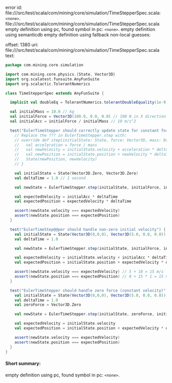 error id: file://<WORKSPACE>/src/test/scala/com/mining/core/simulation/TimeStepperSpec.scala:`<none>`.
file://<WORKSPACE>/src/test/scala/com/mining/core/simulation/TimeStepperSpec.scala
empty definition using pc, found symbol in pc: `<none>`.
empty definition using semanticdb
empty definition using fallback
non-local guesses:

offset: 1380
uri: file://<WORKSPACE>/src/test/scala/com/mining/core/simulation/TimeStepperSpec.scala
text:
```scala
package com.mining.core.simulation

import com.mining.core.physics.{State, Vector3D}
import org.scalatest.funsuite.AnyFunSuite
import org.scalactic.TolerantNumerics

class TimeStepperSpec extends AnyFunSuite {

  implicit val doubleEq = TolerantNumerics.tolerantDoubleEquality(1e-9)

  val initialMass = 10.0 // kg
  val initialForce = Vector3D(100.0, 0.0, 0.0) // 100 N in X direction
  val initialAcc = initialForce / initialMass // 10 m/s^2

  test("EulerTimeStepper should correctly update state for constant force") {
    // Replace the ??? in EulerTimeStepper.step with:
    // override def step(initialState: State, force: Vector3D, mass: Double, deltaTime: Double): State = {
    //   val acceleration = force / mass
    //   val newVelocity = initialState.velocity + acceleration * deltaTime
    //   val newPosition = initialState.position + newVelocity * deltaTime // Simple Euler integration
    //   State(newPosition, newVelocity)
    // }

    val initialState = State(Vector3D.Zero, Vector3D.Zero)
    val deltaTime = 1.0 // 1 second

    val newState = EulerTimeStepper.step(initialState, initialForce, initialMass, deltaTime)

    val expectedVelocity = initialAcc * deltaTime
    val expectedPosition = expectedVelocity * deltaTime

    assert(newState.velocity === expectedVelocity)
    assert(newState.position === expectedPosition)
  }

  test("EulerTimeStep@@per should handle non-zero initial velocity") {
    val initialState = State(Vector3D(0,0,0), Vector3D(5.0, 0.0, 0.0)) // 5 m/s in X
    val deltaTime = 1.0

    val newState = EulerTimeStepper.step(initialState, initialForce, initialMass, deltaTime)

    val expectedVelocity = initialState.velocity + initialAcc * deltaTime
    val expectedPosition = initialState.position + expectedVelocity * deltaTime

    assert(newState.velocity === expectedVelocity) // 5 + 10 = 15 m/s
    assert(newState.position === expectedPosition) // 0 + 15 * 1 = 15 m
  }

  test("EulerTimeStepper should handle zero force (constant velocity)") {
    val initialState = State(Vector3D(0,0,0), Vector3D(5.0, 0.0, 0.0))
    val deltaTime = 1.0
    val zeroForce = Vector3D.Zero

    val newState = EulerTimeStepper.step(initialState, zeroForce, initialMass, deltaTime)

    val expectedVelocity = initialState.velocity
    val expectedPosition = initialState.position + expectedVelocity * deltaTime

    assert(newState.velocity === expectedVelocity)
    assert(newState.position === expectedPosition)
  }
}
```


#### Short summary: 

empty definition using pc, found symbol in pc: `<none>`.